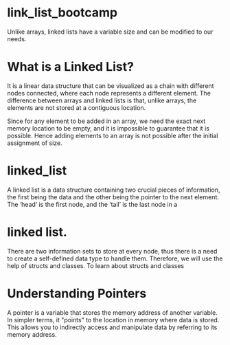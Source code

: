 # link_list_bootcamp

Unlike arrays, linked lists have a variable size and can be modified to our needs.

# What is a Linked List?

It is a linear data structure that can be visualized as a chain with different nodes connected, where each node represents a different element. The difference between arrays and linked lists is that, unlike arrays, the elements are not stored at a contiguous location.

Since for any element to be added in an array, we need the exact next memory location to be empty, and it is impossible to guarantee that it is possible. Hence adding elements to an array is not possible after the initial assignment of size.

# linked_list

A linked list is a data structure containing two crucial pieces of information, the first being the data and the other being the pointer to the next element. The ‘head’ is the first node, and the ‘tail’ is the last node in a

# linked list.

There are two information sets to store at every node, thus there is a need to create a self-defined data type to handle them. Therefore, we will use the help of structs and classes. To learn about structs and classes

# Understanding Pointers

A pointer is a variable that stores the memory address of another variable. In simpler terms, it "points" to the location in memory where data is stored. This allows you to indirectly access and manipulate data by referring to its memory address.
